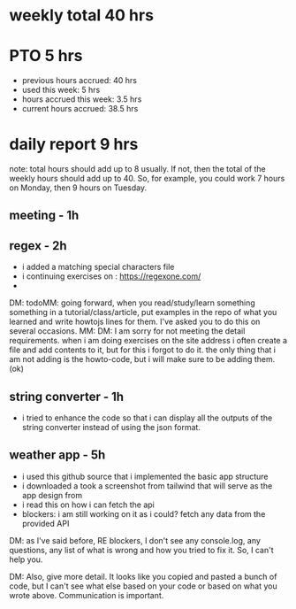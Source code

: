 # weekly total 40 hrs
# PTO 5 hrs
* previous hours accrued: 40 hrs
* used this week: 5 hrs
* hours accrued this week: 3.5 hrs
* current hours accrued: 38.5 hrs

# daily report 9 hrs
note: total hours should add up to 8 usually. If not, then the total of the weekly hours should add up to 40. So, for example, you could work 7 hours on Monday, then 9 hours on Tuesday. 

## meeting - 1h
## regex - 2h
* i added a matching special characters file
* i continuing exercises on : https://regexone.com/
* 
DM: todoMM: going forward, when you read/study/learn something something in a tutorial/class/article, put examples in the repo of what you learned and write howtojs lines for them. I've asked you to do this on several occasions.
MM: DM: I am sorry for not meeting the detail requirements. when i am doing exercises on the site address i often create a file and add contents to it, but for this i forgot to do it. the only thing that i am not adding is the howto-code, but i will make sure to be adding them. (ok)

## string converter - 1h
* i tried to enhance the code so that i can display all the outputs of the string converter instead of using the json format.
## weather app - 5h
* i used this github source that i implemented the basic app structure
* i downloaded a took a screenshot from tailwind that will serve as the app design from 
* i read this on how i can fetch the api
* blockers: i am still working on it as i could? fetch any data from the provided API



DM: as I've said before, RE blockers, I don't see any console.log, any questions, any list of what is wrong and how you tried to fix it. So, I can't help you. 

DM: Also, give more detail. It looks like you copied and pasted a bunch of code, but I can't see what else based on your code or based on what you wrote above. Communication is important.

